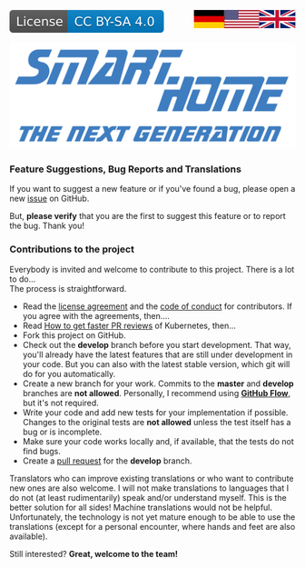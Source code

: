 <a href="Contributions.en.md"><img src="../images/en.svg" valign="top" align="right"/></a>
<a href="Contributions.de.md"><img src="../images/de.svg" valign="top" align="right"/></a>
<!--[![Version][version-badge]][version-url]-->
[![License][license-badge]][license-url]
<!--
[![Bugs][bugs-badge]][bugs-url]
-->

[![Logo][logo]][project-url]

### Feature Suggestions, Bug Reports and Translations

If you want to suggest a new feature or if you've found a bug, please open a new [issue][issues-url] on GitHub.

But, **please verify** that you are the first to suggest this feature or to report the bug. Thank you!
<br/>

### Contributions to the project

Everybody is invited and welcome to contribute to this project. There is a lot to do...<br/>
The process is straightforward.

- Read the [license agreement][cla-url] and the [code of conduct][coc-url] for contributors. If you agree with the agreements, then....
- Read [How to get faster PR reviews][pr-reviews] of Kubernetes, then...
 - Fork this project on GitHub.
 - Check out the **develop** branch before you start development.
  That way, you'll already have the latest features that are still under development in your code. But you can also
  with the latest stable version, which git will do for you automatically.
 - Create a new branch for your work. Commits to the **master** and **develop** branches are **not allowed**. Personally, I recommend using **[GitHub Flow][flow-url]**, but it's not required.
 - Write your code and add new tests for your implementation if possible. Changes to the original tests are **not allowed** unless the test itself has a bug or is incomplete.
 - Make sure your code works locally and, if available, that the tests do not find bugs.
 - Create a [pull request][pr-url] for the **develop** branch.

Translators who can improve existing translations or who want to contribute new ones are also welcome. I will not make translations to languages that I do not (at least rudimentarily) speak and/or understand myself. This is the better solution for all sides! Machine translations would not be helpful. Unfortunately, the technology is not yet mature enough to be able to use the translations (except for a personal encounter, where hands and feet are also available).

Still interested? **Great, welcome to the team!**

<!-- MARKDOWN LINKS & IMAGES -->
<!-- https://www.markdownguide.org/basic-syntax/#reference-style-links -->

[logo]: ../images/logo.svg
[project-url]: https://github.com/nixe64/The-Next-Generation

[license-badge]: ../images/license.cc-by-sa.en.svg
[license-url]: ../../COPYRIGHT.en.md

[version-badge]: ../images/version.svg
[version-url]: https://github.com/nixe64/The-Next-Generation/releases

[issues-url]: https://github.com/nixe64/The-Next-Generation/issues
[bugs-badge]: https://img.shields.io/github/issues/nixe64/the-next-generation/bug.svg?label=Fehlerberichte&color=informational
[bugs-url]: https://github.com/nixe64/The-Next-Generation/issues?utf8=✓&q=is%3Aissue+is%3Aopen+label%3Abug

[coc-url]: CodeOfConduct.en.md
[pr-reviews]: https://github.com/kubernetes/community/blob/master/contributors/guide/pull-requests.md#best-practices-for-faster-reviews
[cla-url]: CLA.en.md
[flow-url]: https://githubflow.github.io/
[pr-url]: https://github.com/nixe64/The-Next-Generation/pulls
